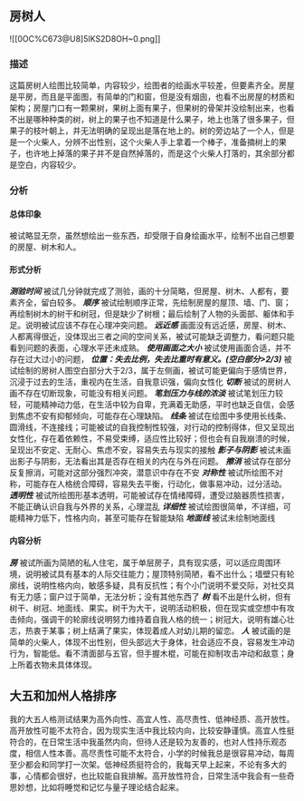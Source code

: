
## 房树人
![[0OC%C673@U8]5IKS2D8OH~0.png]]
### 描述
这篇房树人绘图比较简单，内容较少，绘图者的绘画水平较差，但要素齐全。房屋是平房，而且是平面图，有简单的门和窗，但是没有烟囱，也看不出房屋的材质和架构；房屋门口有一颗果树，果树上面有果子，但果树的骨架并没绘制出来，也看不出是哪种种类的树，树上的果子也不知道是什么果子，地上也落了很多果子，但果子的枝叶朝上，并无法明确的呈现出是落在地上的。树的旁边站了一个人，但是是一个火柴人，分辨不出性别，这个火柴人手上拿着一个棒子，准备摘树上的果子，也许地上掉落的果子并不是自然掉落的，而是这个火柴人打落的，其余部分都是空白，内容较少。
### 分析
#### 总体印象
被试略显无奈，虽然想绘出一些东西，却受限于自身绘画水平，绘制不出自己想要的房屋、树木和人。
#### 形式分析
***测验时间***
被试几分钟就完成了测验，画的十分简略，但房屋、树木、人都有，要素齐全，留白较多。
***顺序***
被试绘制顺序正常，先绘制房屋的屋顶、墙、门、窗；再绘制树木的树干和树冠，但是缺少了树根；最后绘制了人物的头面部、躯体和手足。说明被试应该不存在心理冲突问题。
***远近感***
画面没有远近感，房屋、树木、人都离得很近，没体现出三者之间的空间关系，被试可能缺乏调整力，看问题只能看到问题的表面，心理水平还未成熟。
***使用画面之大小***
被试使用画面合适，并不存在过大过小的问题，
***位置：失去比例，失去比重时有意义。(空白部分>2/3)***
被试绘制的房树人图空白部分大于2/3，属于左侧画，被试可能更偏向于感情世界，沉浸于过去的生活，重视内在生活，自我意识强，偏向女性化
***切断***
被试的房树人画不存在切断现象，可能没有相关问题。
***笔划压力与线的浓淡***
被试笔划压力较轻，可能精神动力低，在生活中较为自卑，充满着无助感，平时也缺乏自信，会感到焦虑不安有抑郁倾向，可能存在心理缺陷。
***线条***
被试在绘图中多使用长线条、圆滑线，不连接线；可能被试的自我控制性较强，对行动的控制得体，但又呈现出女性化，存在着依赖性，不易受束缚，适应性比较好；但也会有自我崩溃的时候，呈现出不安定、无耐心、焦虑不安，容易失去与现实的接触
***影子与阴影***
被试未画出影子与阴影，无法看出其是否存在相关的内在与外在问题。
***擦消***
被试存在部分反复擦消，可能对这部分强烈冲突，潜意识中存在不安
***对称性***
被试所绘图不对称，可能存在人格统合障碍，容易失去平衡，行动化，做事易冲动，过分活动。
***透明性***
被试所绘图形基本透明，可能被试存在情绪障碍，遭受过脑器质性损害，不能正确认识自我与外界的关系，心理混乱
***详细性***
被试绘图很简单，不详细，可能精神力低下，性格内向，甚至可能存在智能缺陷
***地面线***
被试未绘制地面线
#### 内容分析
***房***
被试所画为简陋的私人住宅，属于单层房子，具有现实感，可以适应周围环境，说明被试具有基本的人际交往能力；屋顶特别简陋，看不出什么；墙壁只有轮廓线，说明性格内向，敏感多疑，具有反抗性；有个小门说明不爱交际，对社交具有无力感；窗户过于简单，无法分析；没有其他东西了
***树***
看不出是什么树，但有树干、树冠、地面线、果实。树干为大干，说明活动积极，但在现实或空想中有攻击倾向，强调干的轮廓线说明努力维持着自我人格的统一；树冠大，说明有雄心壮志，热衷于某事；树上结满了果实，体现着成人对幼儿期的留恋。
***人***
被试画的是简单的火柴人，体现不出性别，但头部远大于身体，社会适应不良，容易发生冲动行为，智能低。看不清面部与五官，但手握木棍，可能在抑制攻击冲动和敌意；身上所着衣物未具体体现。
## 大五和加州人格排序
我的大五人格测试结果为高外向性、高宜人性、高尽责性、低神经质、高开放性。高开放性可能不太符合，因为现实生活中我比较内向，比较安静谨慎。高宜人性挺符合的，在日常生活中我虽然内向，但待人还是较为友善的，也对人性持乐观态度，相信人性本善。高尽责性可能不太符合，小学的时候我总是很容易冲动，每周至少都会和同学打一次架。低神经质挺符合的，我每天早上起来，不论有多大的事，心情都会很好，也比较能自我排解。高开放性符合，日常生活中我会有一些奇思妙想，比如将睡觉和记忆与量子理论结合起来。